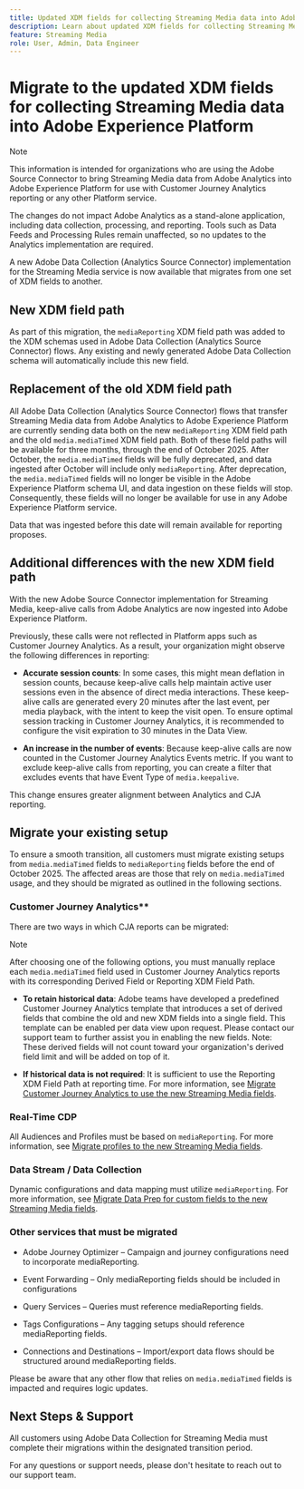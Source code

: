 ```yaml
---
title: Updated XDM fields for collecting Streaming Media data into Adobe Experience Platform
description: Learn about updated XDM fields for collecting Streaming Media data into Adobe Experience Platform
feature: Streaming Media
role: User, Admin, Data Engineer
---
```

# Migrate to the updated XDM fields for collecting Streaming Media data into Adobe Experience Platform

>[!NOTE]
>
>This information is intended for organizations who are using the Adobe Source Connector to bring Streaming Media data from Adobe Analytics into Adobe Experience Platform for use with Customer Journey Analytics reporting or any other Platform service. 
>
>The changes do not impact Adobe Analytics as a stand-alone application, including data collection, processing, and reporting. Tools such as Data Feeds and Processing Rules remain unaffected, so no updates to the Analytics implementation are required.

A new Adobe Data Collection (Analytics Source Connector) implementation for the Streaming Media service is now available that migrates from one set of XDM fields to another. 

## New XDM field path

As part of this migration, the `mediaReporting` XDM field path was added to the XDM schemas used in Adobe Data Collection (Analytics Source Connector) flows. Any existing and newly generated Adobe Data Collection schema will automatically include this new field.

## Replacement of the old XDM field path

All Adobe Data Collection (Analytics Source Connector) flows that transfer Streaming Media data from Adobe Analytics to Adobe Experience Platform are currently sending data both on the new `mediaReporting` XDM field path and the old `media.mediaTimed` XDM field path. Both of these field paths will be available for three months, through the end of October 2025. After October, the `media.mediaTimed` fields will be fully deprecated, and data ingested after October will include only `mediaReporting`. After deprecation, the `media.mediaTimed` fields will no longer be visible in the Adobe Experience Platform schema UI, and data ingestion on these fields will stop. Consequently, these fields will no longer be available for use in any Adobe Experience Platform service. 

Data that was ingested before this date will remain available for reporting proposes. 

## Additional differences with the new XDM field path

With the new Adobe Source Connector implementation for Streaming Media, keep-alive calls from Adobe Analytics are now ingested into Adobe Experience Platform. 

Previously, these calls were not reflected in Platform apps such as Customer Journey Analytics. As a result, your organization might observe the following differences in reporting:

* **Accurate session counts**: In some cases, this might mean deflation in session counts, because keep-alive calls help maintain active user sessions even in the absence of direct media interactions. These keep-alive calls are generated every 20 minutes after the last event, per media playback, with the intent to keep the visit open. To ensure optimal session tracking in Customer Journey Analytics, it is recommended to configure the visit expiration to 30 minutes in the Data View.

* **An increase in the number of events**: Because keep-alive calls are now counted in the Customer Journey Analytics Events metric. If you want to exclude keep-alive calls from reporting, you can create a filter that excludes events that have Event Type of `media.keepalive`.

This change ensures greater alignment between Analytics and CJA reporting.

## Migrate your existing setup

To ensure a smooth transition, all customers must migrate existing setups from `media.mediaTimed` fields to `mediaReporting` fields before the end of October 2025. The affected areas are those that rely on `media.mediaTimed` usage, and they should be migrated as outlined in the following sections.

### Customer Journey Analytics** 

There are two ways in which CJA reports can be migrated:

>[!NOTE]
>
>After choosing one of the following options, you must manually replace each `media.mediaTimed` field used in Customer Journey Analytics reports with its corresponding Derived Field or Reporting XDM Field Path.

* **To retain historical data**: Adobe teams have developed a predefined Customer Journey Analytics template that introduces a set of derived fields that combine the old and new XDM fields into a single field. This template can be enabled per data view upon request. Please contact our support team to further assist you in enabling the new fields. Note: These derived fields will not count toward your organization's derived field limit and will be added on top of it.

* **If historical data is not required**: It is sufficient to use the Reporting XDM Field Path at reporting time. For more information, see [Migrate Customer Journey Analytics to use the new Streaming Media fields](/help/use-cases/xdm-updates/migrate-cja-setup.md).

### Real-Time CDP

All Audiences and Profiles must be based on `mediaReporting`. For more information, see [Migrate profiles to the new Streaming Media fields](/help/use-cases/xdm-updates/migrate-profiles.md).

### Data Stream / Data Collection

Dynamic configurations and data mapping must utilize `mediaReporting`. For more information, see [Migrate Data Prep for custom fields to the new Streaming Media fields](/help/use-cases/xdm-updates/migrate-dataprep.md).

### Other services that must be migrated

* Adobe Journey Optimizer  – Campaign and journey configurations need to incorporate mediaReporting.

* Event Forwarding – Only mediaReporting fields should be included in configurations

* Query Services – Queries must reference mediaReporting fields.

* Tags Configurations – Any tagging setups should reference mediaReporting fields.

* Connections and Destinations – Import/export data flows should be structured around mediaReporting fields.

Please be aware that any other flow that relies on `media.mediaTimed` fields is impacted and requires logic updates.

## Next Steps & Support

All customers using Adobe Data Collection for Streaming Media must complete their migrations within the designated transition period. 

For any questions or support needs, please don't hesitate to reach out to our support team.

